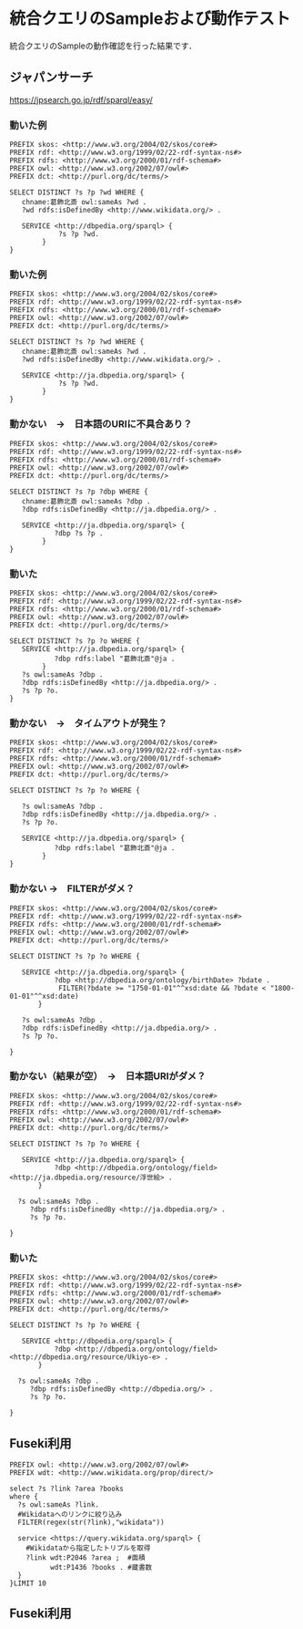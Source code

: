 # 統合クエリのSampleおよび動作テスト
統合クエリのSampleの動作確認を行った結果です．

## ジャパンサーチ

https://jpsearch.go.jp/rdf/sparql/easy/



### 動いた例
```PREFIX chname: <https://jpsearch.go.jp/entity/chname/>
PREFIX skos: <http://www.w3.org/2004/02/skos/core#>
PREFIX rdf: <http://www.w3.org/1999/02/22-rdf-syntax-ns#>
PREFIX rdfs: <http://www.w3.org/2000/01/rdf-schema#>
PREFIX owl: <http://www.w3.org/2002/07/owl#>
PREFIX dct: <http://purl.org/dc/terms/>

SELECT DISTINCT ?s ?p ?wd WHERE {
   chname:葛飾北斎 owl:sameAs ?wd .
   ?wd rdfs:isDefinedBy <http://www.wikidata.org/> .

   SERVICE <http://dbpedia.org/sparql> {
            ?s ?p ?wd.
        }
}
```

### 動いた例
```PREFIX chname: <https://jpsearch.go.jp/entity/chname/>
PREFIX skos: <http://www.w3.org/2004/02/skos/core#>
PREFIX rdf: <http://www.w3.org/1999/02/22-rdf-syntax-ns#>
PREFIX rdfs: <http://www.w3.org/2000/01/rdf-schema#>
PREFIX owl: <http://www.w3.org/2002/07/owl#>
PREFIX dct: <http://purl.org/dc/terms/>

SELECT DISTINCT ?s ?p ?wd WHERE {
   chname:葛飾北斎 owl:sameAs ?wd .
   ?wd rdfs:isDefinedBy <http://www.wikidata.org/> .

   SERVICE <http://ja.dbpedia.org/sparql> {
            ?s ?p ?wd.
        }
}
```


### 動かない　→　日本語のURIに不具合あり？
```PREFIX chname: <https://jpsearch.go.jp/entity/chname/>
PREFIX skos: <http://www.w3.org/2004/02/skos/core#>
PREFIX rdf: <http://www.w3.org/1999/02/22-rdf-syntax-ns#>
PREFIX rdfs: <http://www.w3.org/2000/01/rdf-schema#>
PREFIX owl: <http://www.w3.org/2002/07/owl#>
PREFIX dct: <http://purl.org/dc/terms/>

SELECT DISTINCT ?s ?p ?dbp WHERE {
   chname:葛飾北斎 owl:sameAs ?dbp .
   ?dbp rdfs:isDefinedBy <http://ja.dbpedia.org/> .

   SERVICE <http://ja.dbpedia.org/sparql> {
           ?dbp ?s ?p .
        }
}
```


### 動いた
```PREFIX chname: <https://jpsearch.go.jp/entity/chname/>
PREFIX skos: <http://www.w3.org/2004/02/skos/core#>
PREFIX rdf: <http://www.w3.org/1999/02/22-rdf-syntax-ns#>
PREFIX rdfs: <http://www.w3.org/2000/01/rdf-schema#>
PREFIX owl: <http://www.w3.org/2002/07/owl#>
PREFIX dct: <http://purl.org/dc/terms/>

SELECT DISTINCT ?s ?p ?o WHERE {
   SERVICE <http://ja.dbpedia.org/sparql> {
           ?dbp rdfs:label "葛飾北斎"@ja .
        }
   ?s owl:sameAs ?dbp .
   ?dbp rdfs:isDefinedBy <http://ja.dbpedia.org/> .
   ?s ?p ?o. 
}
```

### 動かない　→　タイムアウトが発生？
```PREFIX chname: <https://jpsearch.go.jp/entity/chname/>
PREFIX skos: <http://www.w3.org/2004/02/skos/core#>
PREFIX rdf: <http://www.w3.org/1999/02/22-rdf-syntax-ns#>
PREFIX rdfs: <http://www.w3.org/2000/01/rdf-schema#>
PREFIX owl: <http://www.w3.org/2002/07/owl#>
PREFIX dct: <http://purl.org/dc/terms/>

SELECT DISTINCT ?s ?p ?o WHERE {

   ?s owl:sameAs ?dbp .
   ?dbp rdfs:isDefinedBy <http://ja.dbpedia.org/> .
   ?s ?p ?o. 

   SERVICE <http://ja.dbpedia.org/sparql> {
           ?dbp rdfs:label "葛飾北斎"@ja .
        }
}
```
 

### 動かない →　FILTERがダメ？ 
```PREFIX chname: <https://jpsearch.go.jp/entity/chname/>
PREFIX skos: <http://www.w3.org/2004/02/skos/core#>
PREFIX rdf: <http://www.w3.org/1999/02/22-rdf-syntax-ns#>
PREFIX rdfs: <http://www.w3.org/2000/01/rdf-schema#>
PREFIX owl: <http://www.w3.org/2002/07/owl#>
PREFIX dct: <http://purl.org/dc/terms/>

SELECT DISTINCT ?s ?p ?o WHERE {

   SERVICE <http://ja.dbpedia.org/sparql> {
           ?dbp <http://dbpedia.org/ontology/birthDate> ?bdate .
            FILTER(?bdate >= "1750-01-01"^^xsd:date && ?bdate < "1800-01-01"^^xsd:date)  
       }

   ?s owl:sameAs ?dbp .
   ?dbp rdfs:isDefinedBy <http://ja.dbpedia.org/> .
   ?s ?p ?o. 

}
```



### 動かない（結果が空）　→　日本語URIがダメ？
```PREFIX chname: <https://jpsearch.go.jp/entity/chname/>
PREFIX skos: <http://www.w3.org/2004/02/skos/core#>
PREFIX rdf: <http://www.w3.org/1999/02/22-rdf-syntax-ns#>
PREFIX rdfs: <http://www.w3.org/2000/01/rdf-schema#>
PREFIX owl: <http://www.w3.org/2002/07/owl#>
PREFIX dct: <http://purl.org/dc/terms/>

SELECT DISTINCT ?s ?p ?o WHERE {

   SERVICE <http://ja.dbpedia.org/sparql> {
           ?dbp <http://dbpedia.org/ontology/field> <http://ja.dbpedia.org/resource/浮世絵> .
       }

  ?s owl:sameAs ?dbp .
     ?dbp rdfs:isDefinedBy <http://ja.dbpedia.org/> .
     ?s ?p ?o. 

}
```

### 動いた
```PREFIX chname: <https://jpsearch.go.jp/entity/chname/>
PREFIX skos: <http://www.w3.org/2004/02/skos/core#>
PREFIX rdf: <http://www.w3.org/1999/02/22-rdf-syntax-ns#>
PREFIX rdfs: <http://www.w3.org/2000/01/rdf-schema#>
PREFIX owl: <http://www.w3.org/2002/07/owl#>
PREFIX dct: <http://purl.org/dc/terms/>

SELECT DISTINCT ?s ?p ?o WHERE {

   SERVICE <http://dbpedia.org/sparql> {
           ?dbp <http://dbpedia.org/ontology/field> <http://dbpedia.org/resource/Ukiyo-e> .
       }

  ?s owl:sameAs ?dbp .
     ?dbp rdfs:isDefinedBy <http://dbpedia.org/> .
     ?s ?p ?o. 

}
```

## Fuseki利用
```
PREFIX owl: <http://www.w3.org/2002/07/owl#>
PREFIX wdt: <http://www.wikidata.org/prop/direct/>

select ?s ?link ?area ?books
where {
  ?s owl:sameAs ?link.
  #Wikidataへのリンクに絞り込み
  FILTER(regex(str(?link),"wikidata")) 

  service <https://query.wikidata.org/sparql> {
	#Wikidataから指定したトリプルを取得
    ?link wdt:P2046 ?area ;  #面積
          wdt:P1436 ?books . #蔵書数
  }
}LIMIT 10
```

## Fuseki利用
```

```
